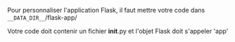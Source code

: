 Pour personnaliser l'application Flask, il faut mettre votre code dans `__DATA_DIR__`/flask-app/

Votre code doit contenir un fichier __init__.py et l'objet Flask doit s'appeler 'app'